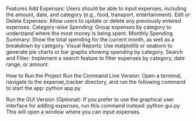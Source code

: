 Features
Add Expenses: Users should be able to input expenses, including the amount, date, and category (e.g., food, transport, entertainment).
Edit or Delete Expenses: Allow users to update or delete any previously entered expenses.
Category-wise Spending: Group expenses by category to understand where the most money is being spent.
Monthly Spending Summary: Show the total spending for the current month, as well as a breakdown by category.
Visual Reports: Use matplotlib or seaborn to generate pie charts or bar graphs showing spending by category.
Search and Filter: Implement a search feature to filter expenses by category, date range, or amount.  

How to Run the Project
Run the Command Line Version:
Open a terminal, navigate to the expense_tracker directory, and run the following command to start the app:
python app.py

Run the GUI Version (Optional):
If you prefer to use the graphical user interface for adding expenses, run this command instead:
python gui.py
This will open a window where you can input expenses.
